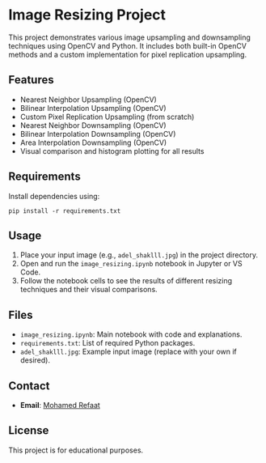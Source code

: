 # Image Resizing Project

This project demonstrates various image upsampling and downsampling techniques using OpenCV and Python. It includes both built-in OpenCV methods and a custom implementation for pixel replication upsampling.

## Features
- Nearest Neighbor Upsampling (OpenCV)
- Bilinear Interpolation Upsampling (OpenCV)
- Custom Pixel Replication Upsampling (from scratch)
- Nearest Neighbor Downsampling (OpenCV)
- Bilinear Interpolation Downsampling (OpenCV)
- Area Interpolation Downsampling (OpenCV)
- Visual comparison and histogram plotting for all results

## Requirements
Install dependencies using:

```
pip install -r requirements.txt
```

## Usage
1. Place your input image (e.g., `adel_shaklll.jpg`) in the project directory.
2. Open and run the `image_resizing.ipynb` notebook in Jupyter or VS Code.
3. Follow the notebook cells to see the results of different resizing techniques and their visual comparisons.

## Files
- `image_resizing.ipynb`: Main notebook with code and explanations.
- `requirements.txt`: List of required Python packages.
- `adel_shaklll.jpg`: Example input image (replace with your own if desired).

## Contact
- **Email**: [Mohamed Refaat](mailto:morefaat356@gmail.com)

## License
This project is for educational purposes.
